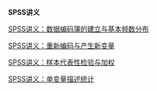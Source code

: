 **SPSS讲义**

[SPSS讲义：数据编码簿的建立与基本频数分布](https://rpubs.com/Vincent_N_Liu/1353537)

[SPSS讲义：重新编码与产生新变量](https://rpubs.com/Vincent_N_Liu/1348560)

[SPSS讲义：样本代表性检验与加权](https://rpubs.com/Vincent_N_Liu/1353525)

[SPSS讲义：单变量描述统计](https://rpubs.com/Vincent_N_Liu/1356331)
